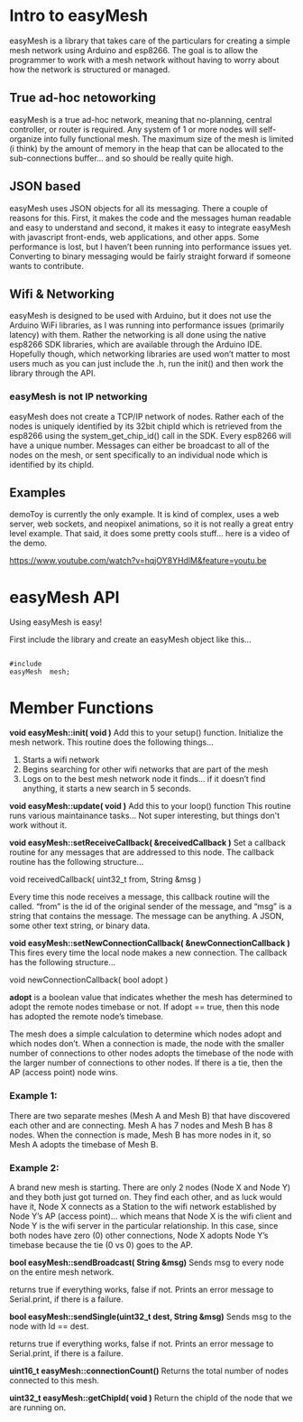 <h1>Intro to easyMesh</h1>
easyMesh is a library that takes care of the particulars for creating a simple mesh network using Arduino and esp8266.  The goal is to allow the programmer to work with a mesh network without having to worry about how the network is structured or managed.  

<h2>True ad-hoc netoworking</h2>
easyMesh is a true ad-hoc network, meaning that no-planning, central controller, or router is required.  Any system of 1 or more nodes will self-organize into fully functional mesh.  The maximum size of the mesh is limited (i think) by the amount of memory in the heap that can be allocated to the sub-connections buffer… and so should be really quite high.

<h2>JSON based</h2>
easyMesh uses JSON objects for all its messaging.  There a couple of reasons for this.  First, it makes the code and the messages human readable and easy to understand and second, it makes it easy to integrate easyMesh with javascript front-ends, web applications, and other apps.  Some performance is lost, but I haven’t been running into performance issues yet.  Converting to binary messaging would be fairly straight forward if someone wants to contribute.

<h2>Wifi & Networking</h2>
easyMesh is designed to be used with Arduino, but it does not use the Arduino WiFi libraries, as I was running into performance issues (primarily latency) with them.  Rather the networking is all done using the native esp8266 SDK libraries, which are available through the Arduino IDE.  Hopefully though, which networking libraries are used won’t matter to most users much as you can just include the .h, run the init() and then work the library through the API.

<h3>easyMesh is not IP networking</h3>
easyMesh does not create a TCP/IP network of nodes. Rather each of the nodes is uniquely identified by its 32bit chipId which is retrieved from the esp8266 using the system_get_chip_id() call in the SDK.  Every esp8266 will have a unique number.  Messages can either be broadcast to all of the nodes on the mesh, or sent specifically to an individual node which is identified by its chipId.

<h2>Examples</h2>
demoToy is currently the only example.  It is kind of complex, uses a web server, web sockets, and neopixel animations, so it is not really a great entry level example.  That said, it does some pretty cools stuff… here is a video of the demo.

https://www.youtube.com/watch?v=hqjOY8YHdlM&feature=youtu.be


<h1>easyMesh API</h1>
Using easyMesh is easy!

First include the library and create an easyMesh object like this…

<code>
#include <easyMesh.h>
easyMesh  mesh;
</code>

<h1>Member Functions</h1>

<b>void easyMesh::init( void )</b>
Add this to your setup() function.
Initialize the mesh network.  This routine does the following things…
1) Starts a wifi network
2) Begins searching for other wifi networks that are part of the mesh
3) Logs on to the best mesh network node it finds…
	if it doesn’t find anything, it starts a new search in 5 seconds.

<b>void easyMesh::update( void )</b>
Add this to your loop() function
This routine runs various maintainance tasks... Not super interesting, but things don't work without it.


<b>void easyMesh::setReceiveCallback( &receivedCallback )</b>
Set a callback routine for any messages that are addressed to this node.  The callback routine has the following structure…

void receivedCallback( uint32_t from, String &msg )

Every time this node receives a message, this callback routine will the called.  “from” is the id of the original sender of the message, and “msg” is a string that contains the message.  The message can be anything.  A JSON, some other text string, or binary data.


<b>void easyMesh::setNewConnectionCallback( &newConnectionCallback )</b>
This fires every time the local node makes a new connection.   The callback has the following structure…

void newConnectionCallback( bool adopt )

<b>adopt</b> is a boolean value that indicates whether the mesh has determined to adopt the remote nodes timebase or not.  If adopt == true, then this node has adopted the remote node’s timebase.

The mesh does a simple calculation to determine which nodes adopt and which nodes don’t.  When a connection is made, the node with the smaller number of connections to other nodes adopts the timebase of the node with the larger number of connections to other nodes.  If there is a tie, then the AP (access point) node wins.

<h3>Example 1:</h3>
There are two separate meshes (Mesh A and Mesh B) that have discovered each other and are connecting.  Mesh A has 7 nodes and Mesh B has 8 nodes.  When the connection is made, Mesh B has more nodes in it, so Mesh A adopts the timebase of Mesh B.

<h3>Example 2:</h3>
A brand new mesh is starting.  There are only 2 nodes (Node X and Node Y) and they both just got turned on.  They find each other, and as luck would have it, Node X connects as a Station to the wifi network established by Node Y’s AP (access point)… which means that Node X is the wifi client and Node Y is the wifi server in the particular relationship.  In this case, since both nodes have zero (0) other connections, Node X adopts Node Y’s timebase because the tie (0 vs 0) goes to the AP. 

<b>bool easyMesh::sendBroadcast( String &msg)</b>
Sends msg to every node on the entire mesh network.

returns true if everything works, false if not.  Prints an error message to Serial.print, if there is a failure.

<b>bool easyMesh::sendSingle(uint32_t dest, String &msg)</b>
Sends msg to the node with Id == dest.

returns true if everything works, false if not.  Prints an error message to Serial.print, if there is a failure.

<b>uint16_t easyMesh::connectionCount()</b>
Returns the total number of nodes connected to this mesh.

<b>uint32_t easyMesh::getChipId( void )</b>
Return the chipId of the node that we are running on.